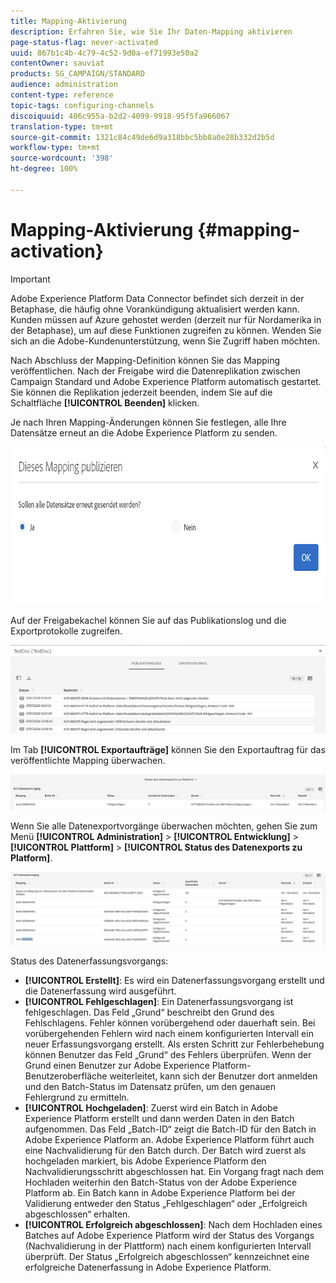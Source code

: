 ```yaml
---
title: Mapping-Aktivierung
description: Erfahren Sie, wie Sie Ihr Daten-Mapping aktivieren
page-status-flag: never-activated
uuid: 867b1c4b-4c79-4c52-9d0a-ef71993e50a2
contentOwner: sauviat
products: SG_CAMPAIGN/STANDARD
audience: administration
content-type: reference
topic-tags: configuring-channels
discoiquuid: 406c955a-b2d2-4099-9918-95f5fa966067
translation-type: tm+mt
source-git-commit: 1321c84c49de6d9a318bbc5bb8a0e28b332d2b5d
workflow-type: tm+mt
source-wordcount: '398'
ht-degree: 100%

---
```



# Mapping-Aktivierung {#mapping-activation}

>[!IMPORTANT]
>
>Adobe Experience Platform Data Connector befindet sich derzeit in der Betaphase, die häufig ohne Vorankündigung aktualisiert werden kann. Kunden müssen auf Azure gehostet werden (derzeit nur für Nordamerika in der Betaphase), um auf diese Funktionen zugreifen zu können. Wenden Sie sich an die Adobe-Kundenunterstützung, wenn Sie Zugriff haben möchten.

Nach Abschluss der Mapping-Definition können Sie das Mapping veröffentlichen. Nach der Freigabe wird die Datenreplikation zwischen Campaign Standard und Adobe Experience Platform automatisch gestartet. Sie können die Replikation jederzeit beenden, indem Sie auf die Schaltfläche **[!UICONTROL Beenden]** klicken.

Je nach Ihren Mapping-Änderungen können Sie festlegen, alle Ihre Datensätze erneut an die Adobe Experience Platform zu senden.

![](assets/aep_publishmapping.png)

Auf der Freigabekachel können Sie auf das Publikationslog und die Exportprotokolle zugreifen.

![](assets/aep_publog.png)

Im Tab **[!UICONTROL Exportaufträge]** können Sie den Exportauftrag für das veröffentlichte Mapping überwachen.

![](assets/aep_jobstatus.png)

Wenn Sie alle Datenexportvorgänge überwachen möchten, gehen Sie zum Menü **[!UICONTROL Administration]** > **[!UICONTROL Entwicklung]** > **[!UICONTROL Plattform]** > **[!UICONTROL Status des Datenexports zu Platform]**.

![](assets/aep_statusmapping.png)

Status des Datenerfassungsvorgangs:

* **[!UICONTROL Erstellt]**: Es wird ein Datenerfassungsvorgang erstellt und die Datenerfassung wird ausgeführt.
* **[!UICONTROL Fehlgeschlagen]**: Ein Datenerfassungsvorgang ist fehlgeschlagen. Das Feld „Grund“ beschreibt den Grund des Fehlschlagens. Fehler können vorübergehend oder dauerhaft sein. Bei vorübergehenden Fehlern wird nach einem konfigurierten Intervall ein neuer Erfassungsvorgang erstellt. Als ersten Schritt zur Fehlerbehebung können Benutzer das Feld „Grund“ des Fehlers überprüfen. Wenn der Grund einen Benutzer zur Adobe Experience Platform-Benutzeroberfläche weiterleitet, kann sich der Benutzer dort anmelden und den Batch-Status im Datensatz prüfen, um den genauen Fehlergrund zu ermitteln.
* **[!UICONTROL Hochgeladen]**: Zuerst wird ein Batch in Adobe Experience Platform erstellt und dann werden Daten in den Batch aufgenommen. Das Feld „Batch-ID“ zeigt die Batch-ID für den Batch in Adobe Experience Platform an. Adobe Experience Platform führt auch eine Nachvalidierung für den Batch durch. Der Batch wird zuerst als hochgeladen markiert, bis Adobe Experience Platform den Nachvalidierungsschritt abgeschlossen hat. Ein Vorgang fragt nach dem Hochladen weiterhin den Batch-Status von der Adobe Experience Platform ab. Ein Batch kann in Adobe Experience Platform bei der Validierung entweder den Status „Fehlgeschlagen“ oder „Erfolgreich abgeschlossen“ erhalten.
* **[!UICONTROL Erfolgreich abgeschlossen]**: Nach dem Hochladen eines Batches auf Adobe Experience Platform wird der Status des Vorgangs (Nachvalidierung in der Plattform) nach einem konfigurierten Intervall überprüft. Der Status „Erfolgreich abgeschlossen“ kennzeichnet eine erfolgreiche Datenerfassung in Adobe Experience Platform.
